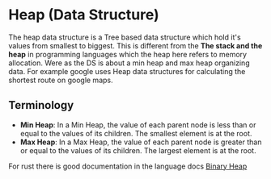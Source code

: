 # Heap (Data Structure)

The heap data structure is a Tree based data structure which hold it's values from smallest to biggest. This is different from the **The stack and the heap** in programming languages which the heap here refers to memory allocation. Were as the DS is about a min heap and max heap organizing data. For example google uses Heap data structures for calculating the shortest route on google maps. 

## Terminology

- **Min Heap**: In a Min Heap, the value of each parent node is less than or equal to the values of its children. The smallest element is at the root.
- **Max Heap**: In a Max Heap, the value of each parent node is greater than or equal to the values of its children. The largest element is at the root.

For rust there is good documentation in the language docs [Binary Heap](https://doc.rust-lang.org/std/collections/struct.BinaryHeap.html)